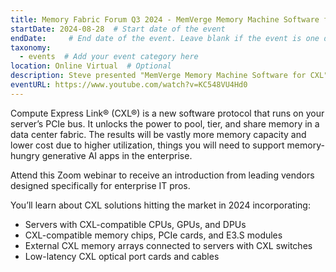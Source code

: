 ```yaml
---
title: Memory Fabric Forum Q3 2024 - MemVerge Memory Machine Software for CXL
startDate: 2024-08-28  # Start date of the event
endDate:     # End date of the event. Leave blank if the event is one day.
taxonomy:
  - events  # Add your event category here
location: Online Virtual  # Optional
description: Steve presented "MemVerge Memory Machine Software for CXL". The Memory Fabric Forum is a [MemVerge](http://www.memverge.com/) initiative designed to accelerate CXL education, solution development, and co-marketing. The initiative is open to like-minded organizations and individuals. Stay connected with emerging memory fabric technology by visiting our [website](https://memoryfabricforum.com/), [LinkedIn Group](https://www.linkedin.com/groups/14324322/), [YouTube channel](https://www.youtube.com/@MemoryFabricForum), [SlideShare channel](https://www.slideshare.net/cxladmin), or [Discord chat](https://discord.gg/yNjCMVKf2X) group. 
eventURL: https://www.youtube.com/watch?v=KC548VU4Hd0
---
```


Compute Express Link® (CXL®) is a new software protocol that runs on your server’s PCIe bus. It unlocks the power to pool, tier, and share memory in a data center fabric. The results will be vastly more memory capacity and lower cost due to higher utilization, things you will need to support memory-hungry generative AI apps in the enterprise.

Attend this Zoom webinar to receive an introduction from leading vendors designed specifically for enterprise IT pros.

You’ll learn about CXL solutions hitting the market in 2024 incorporating:

- Servers with CXL-compatible CPUs, GPUs, and DPUs
- CXL-compatible memory chips, PCIe cards, and E3.S modules
- External CXL memory arrays connected to servers with CXL switches
- Low-latency CXL optical port cards and cables
